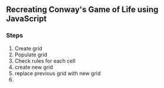 ## Recreating Conway's Game of Life using JavaScript

### Steps

1. Create grid
2. Populate grid
3. Check rules for each cell
4. create new grid
5. replace previous grid with new grid
6.
